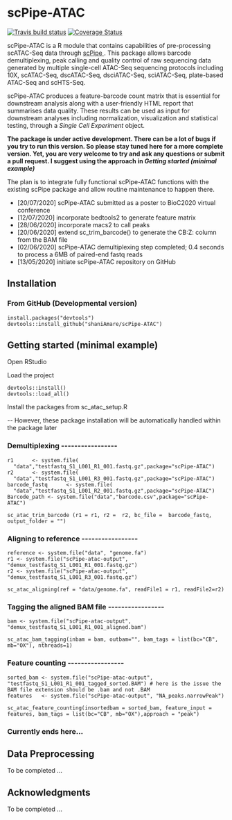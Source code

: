 # scPipe-ATAC

[![Travis build status](https://travis-ci.org/shaniAmare/scPipe-ATAC.svg?branch=master)](https://travis-ci.org/shaniAmare/scPipe-ATAC)
[![Coverage
Status](https://codecov.io/gh/shaniAmare/scPipe-ATAC/branch/master/graph/badge.svg)](https://codecov.io/gh/shaniAmare/scPipe-ATAC)

scPipe-ATAC is a R module that contains capabilities of pre-processing scATAC-Seq data through <a href=https://github.com/LuyiTian/scPipe> scPipe </a>. 
This package allows barcode demultiplexing, peak calling and quality control of raw sequencing data generated by multiple single-cell ATAC-Seq sequencing protocols including 
10X, scATAC-Seq, dscATAC-Seq, dsciATAC-Seq, sciATAC-Seq, plate-based ATAC-Seq and scHTS-Seq.

scPipe-ATAC produces a feature-barcode count matrix that is essential for downstream analysis along with a user-friendly HTML report that summarises data quality. 
These results can be used as input for downstream analyses including normalization, visualization and statistical testing, through a *Single Cell Experiment* object.

**The package is under active development. There can be a lot of bugs if you try to run this version. So please stay tuned here for a more complete version. Yet, you are very welcome to try and ask any questions or submit a pull request. I suggest using the approach in _Getting started (minimal example)_**

The plan is to integrate fully functional scPipe-ATAC functions with the existing scPipe package and allow routine maintenance to happen there.

* [20/07/2020] scPipe-ATAC submitted as a poster to BioC2020 virtual conference
* [12/07/2020] incorporate bedtools2 to generate feature matrix
* [28/06/2020] incorporate macs2 to call peaks
* [20/06/2020] extend sc_trim_barcode() to generate the CB:Z: column from the BAM file
* [02/06/2020] scPipe-ATAC demultiplexing step completed; 0.4 seconds to process a 6MB of paired-end fastq reads
* [13/05/2020] initiate scPipe-ATAC repository on GitHub 

## Installation

### From GitHub (Developmental version)

```{r}
install.packages("devtools")
devtools::install_github("shaniAmare/scPipe-ATAC")
```

## Getting started (minimal example)

Open RStudio

Load the project

```{r}
devtools::install()
devtools::load_all()
```

Install the packages from sc_atac_setup.R

-- However, these package installation will be automatically handled within the package later

### Demultiplexing -----------------

```{r}
r1      <- system.file(
  "data","testfastq_S1_L001_R1_001.fastq.gz",package="scPipe-ATAC") 
r2      <- system.file(
  "data","testfastq_S1_L001_R3_001.fastq.gz",package="scPipe-ATAC") 
barcode_fastq      <- system.file(
  "data","testfastq_S1_L001_R2_001.fastq.gz",package="scPipe-ATAC") 
Barcode_path <- system.file("data","barcode.csv",package="scPipe-ATAC")

sc_atac_trim_barcode (r1 = r1, r2 =  r2, bc_file =  barcode_fastq, output_folder = "")
```

### Aligning to reference -----------------

```{r}
reference <- system.file("data", "genome.fa")
r1 <- system.file("scPipe-atac-output", "demux_testfastq_S1_L001_R1_001.fastq.gz")
r2 <- system.file("scPipe-atac-output", "demux_testfastq_S1_L001_R3_001.fastq.gz")

sc_atac_aligning(ref = "data/genome.fa", readFile1 = r1, readFile2=r2)
```

### Tagging the aligned BAM file -----------------

```{r}
bam <- system.file("scPipe-atac-output", "demux_testfastq_S1_L001_R1_001_aligned.bam")

sc_atac_bam_tagging(inbam = bam, outbam="", bam_tags = list(bc="CB", mb="OX"), nthreads=1)
```

### Feature counting -----------------

```{r}
sorted_bam <- system.file("scPipe-atac-output", "testfastq_S1_L001_R1_001_tagged_sorted.BAM") # here is the issue the BAM file extension should be .bam and not .BAM
features   <- system.file("scPipe-atac-output", "NA_peaks.narrowPeak")

sc_atac_feature_counting(insortedbam = sorted_bam, feature_input = features, bam_tags = list(bc="CB", mb="OX"),approach = "peak")
```

### Currently ends here...

## Data Preprocessing

To be completed ...

## Acknowledgments

To be completed ...
